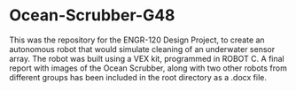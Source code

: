 # Ocean-Scrubber-G48
This was the repository for the ENGR-120 Design Project, to create an autonomous robot that would simulate cleaning of an underwater sensor array.
The robot was built using a VEX kit, programmed in ROBOT C.
A final report with images of the Ocean Scrubber, along with two other robots from different groups has been included in the root directory as a .docx file.
